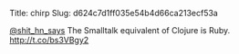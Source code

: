 Title: chirp
Slug: d624c7d1ff035e54b4d66ca213ecf53a

<a href="http://twitter.com/shit_hn_says">@shit_hn_says</a> The Smalltalk equivalent of Clojure is Ruby. <a href="http://t.co/bs3VBgy2">http://t.co/bs3VBgy2</a>
